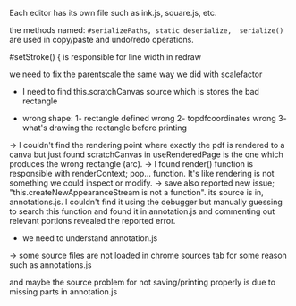 Each editor has its own file such as ink.js, square.js, etc.

the methods named: `#serializePaths, static deserialize,  serialize()` are used in copy/paste and undo/redo operations.

  #setStroke() {
is responsible for line width in redraw

we need to fix the parentscale the same way we did with scalefactor



- I need to find this.scratchCanvas source which is stores the bad rectangle


- wrong shape:
 1- rectangle defined wrong
 2- topdfcoordinates wrong
 3- what's drawing the rectangle before printing

-> I couldn't find the rendering point where exactly the pdf is rendered to a canva but just found
scratchCanvas in useRenderedPage is the one which produces the wrong rectangle (arc).
-> I found render() function is responsible with renderContext; pop... function. It's like rendering is not something we could inspect or modify.
-> save also reported new issue; "this.createNewAppearanceStream is not a function". its source is in,
annotations.js. I couldn't find it using the debugger but manually guessing to search this function and found it in annotation.js and commenting out relevant portions revealed the reported error.
- we need to understand annotation.js

-> some source files are not loaded in chrome sources tab for some reason such as annotations.js

and maybe the source problem for not saving/printing properly is due to missing parts in annotation.js